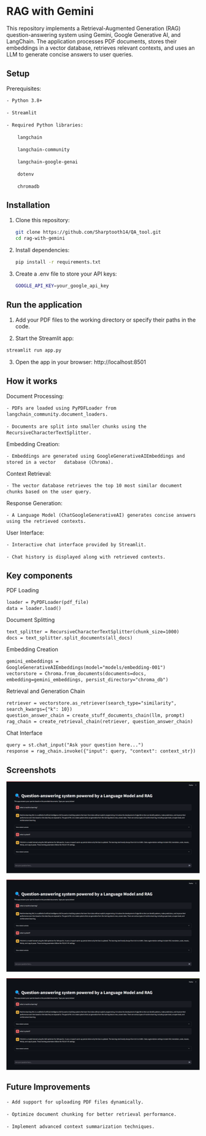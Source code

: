 
# RAG with Gemini
This repository implements a Retrieval-Augmented Generation (RAG) question-answering system using Gemini, Google Generative AI, and LangChain. The application processes PDF documents, stores their embeddings in a vector database, retrieves relevant contexts, and uses an LLM to generate concise answers to user queries.

## Setup

Prerequisites:

    - Python 3.8+

    - Streamlit

    - Required Python libraries:

        langchain

        langchain-community

        langchain-google-genai

        dotenv

        chromadb
## Installation

1. Clone this repository:
    ```bash
    git clone https://github.com/Sharptooth14/QA_tool.git
    cd rag-with-gemini
    ```
    
2. Install dependencies:
    ```bash
    pip install -r requirements.txt
    ```

3. Create a .env file to store your API keys:
    ```bash
    GOOGLE_API_KEY=your_google_api_key
    ```
## Run the application

1. Add your PDF files to the working directory or specify their paths in the code.

2. Start the Streamlit app:
  ```bash
  streamlit run app.py
  ```

3. Open the app in your browser: http://localhost:8501
  

## How it works

Document Processing:

    - PDFs are loaded using PyPDFLoader from langchain_community.document_loaders.

    - Documents are split into smaller chunks using the RecursiveCharacterTextSplitter.

Embedding Creation:

    - Embeddings are generated using GoogleGenerativeAIEmbeddings and stored in a vector   database (Chroma).

Context Retrieval:

    - The vector database retrieves the top 10 most similar document chunks based on the user query.

Response Generation:

    - A Language Model (ChatGoogleGenerativeAI) generates concise answers using the retrieved contexts.

User Interface:

    - Interactive chat interface provided by Streamlit.

    - Chat history is displayed along with retrieved contexts.


## Key components

PDF Loading
```
loader = PyPDFLoader(pdf_file)
data = loader.load()
```

Document Splitting
```
text_splitter = RecursiveCharacterTextSplitter(chunk_size=1000)
docs = text_splitter.split_documents(all_docs)
```

Embedding Creation
```
gemini_embeddings = GoogleGenerativeAIEmbeddings(model="models/embedding-001")
vectorstore = Chroma.from_documents(documents=docs, embedding=gemini_embeddings, persist_directory="chroma_db")
```

Retrieval and Generation Chain
```
retriever = vectorstore.as_retriever(search_type="similarity", search_kwargs={"k": 10})
question_answer_chain = create_stuff_documents_chain(llm, prompt)
rag_chain = create_retrieval_chain(retriever, question_answer_chain)
```
Chat Interface
```
query = st.chat_input("Ask your question here...")
response = rag_chain.invoke({"input": query, "context": context_str})
```

## Screenshots

![App Screenshot](https://github.com/Sharptooth14/QA_tool/blob/main/Screenshot%202024-12-25%20220328.png)

![App Screenshot](https://github.com/Sharptooth14/QA_tool/blob/main/Screenshot%202024-12-25%20220328.png)

![App Screenshot](https://github.com/Sharptooth14/QA_tool/blob/main/Screenshot%202024-12-25%20220328.png)


## Future Improvements

    - Add support for uploading PDF files dynamically.

    - Optimize document chunking for better retrieval performance.

    - Implement advanced context summarization techniques.